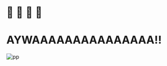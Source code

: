 # 🤔 🤔 🤔 🤔 
# AYWAAAAAAAAAAAAAAA!!

![pp](https://cdn.lowgif.com/small/451497b85de2a33e-pin-by-lennie-andersson-on-reaktionsgiffar-pinterest-gifs-meme.gif)